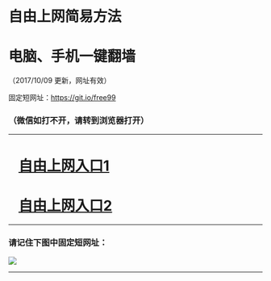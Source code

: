 ﻿# 自由上网简易方法

# 电脑、手机一键翻墙

（2017/10/09 更新，网址有效）

固定短网址：https://git.io/free99

### （微信如打不开，请转到浏览器打开）


***





# &nbsp;&nbsp; <a href="http://ft2743323268.fwq-tz-1001.info/fwqtz01.html?t=100900121805 " target="_blank">自由上网入口1</a>
# &nbsp;&nbsp; <a href="http://ft547119601.fwq-tz-1002.info/fwqtz02.html?t=100900125045 " target="_blank">自由上网入口2</a>
***

### 请记住下图中固定短网址：

<img src="https://s3-us-west-2.amazonaws.com/fwq-1001/yjfq-20170905okok.png" /> 


***

